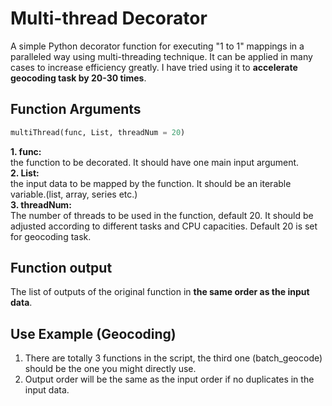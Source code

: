 # Multi-thread Decorator
A simple Python decorator function for executing "1 to 1" mappings in a paralleled way using multi-threading technique. It can be applied in many cases to increase efficiency greatly. I have tried using it to **accelerate geocoding task by 20-30 times**.

## Function Arguments
```python
multiThread(func, List, threadNum = 20)
```
**1. func:** <br>the function to be decorated. It should have one main input argument.<br>
**2. List:** <br>the input data to be mapped by the function. It should be an iterable variable.(list, array, series etc.) <br>
**3. threadNum:** <br>The number of threads to be used in the function, default 20. It should be adjusted according to different tasks and CPU capacities. Default 20 is set for geocoding task.

## Function output
The list of outputs of the original function in **the same order as the input data**.

## Use Example (Geocoding)
1. There are totally 3 functions in the script, the third one (batch_geocode) should be the one you might directly use.
2. Output order will be the same as the input order if no duplicates in the input data.
